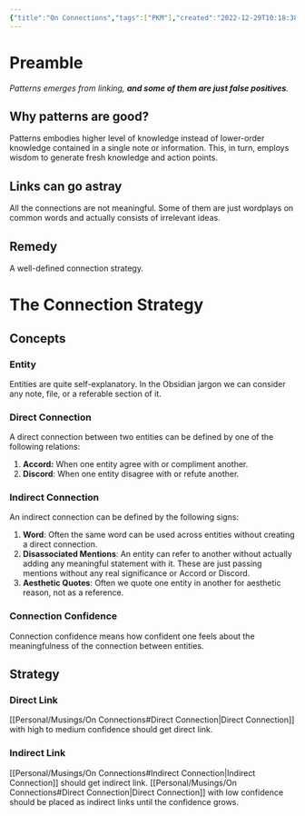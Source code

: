 ```yaml
---
{"title":"On Connections","tags":["PKM"],"created":"2022-12-29T10:18:38+06:00","updated":"2023-01-31T11:00:14+06:00","location":"Banani, Dhaka","dg-publish":true,"maturity":2,"permalink":"/personal/musings/on-connections/","dgPassFrontmatter":true}
---
```


# Preamble
*Patterns emerges from linking, **and some of them are just false positives**.*

## Why patterns are good?
Patterns embodies higher level of knowledge instead of lower-order knowledge contained in a single note or information. This, in turn, employs wisdom to generate fresh knowledge and action points.

## Links can go astray
All the connections are not meaningful. Some of them are just wordplays on common words and actually consists of irrelevant ideas.

## Remedy
A well-defined connection strategy.

# The Connection Strategy

## Concepts

### Entity
Entities are quite self-explanatory. In the Obsidian jargon we can consider any note, file, or a referable section of it.

### Direct Connection
A direct connection between two entities can be defined by one of the following relations:
1. **Accord:** When one entity agree with or compliment another.
2. **Discord**: When one entity disagree with or refute another.

### Indirect Connection
An indirect connection can be defined by the following signs:
1. **Word**: Often the same word can be used across entities without creating a direct connection.
2. **Disassociated Mentions**: An entity can refer to another without actually adding any meaningful statement with it. These are just passing mentions without any real significance or Accord or Discord.
3. **Aesthetic Quotes**: Often we quote one entity in another for aesthetic reason, not as a reference.

### Connection Confidence
Connection confidence means how confident one feels about the meaningfulness of the connection between entities.

## Strategy

### Direct Link
[[Personal/Musings/On Connections#Direct Connection\|Direct Connection]] with high to medium confidence should get direct link.

### Indirect Link
[[Personal/Musings/On Connections#Indirect Connection\|Indirect Connection]] should get indirect link.
[[Personal/Musings/On Connections#Direct Connection\|Direct Connection]] with low confidence should be placed as indirect links until the confidence grows.